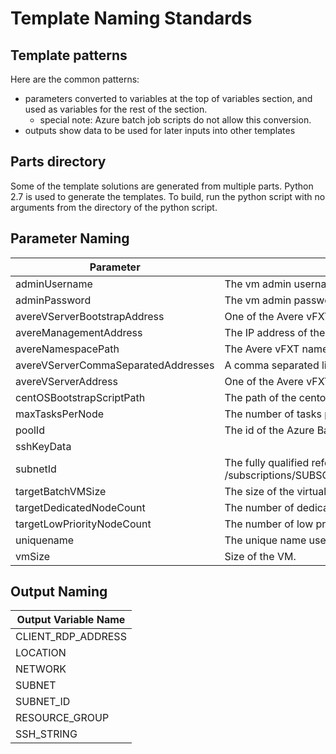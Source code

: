 # Template Naming Standards

## Template patterns

Here are the common patterns:
* parameters converted to variables at the top of variables section, and used as variables for the rest of the section.
    * special note: Azure batch job scripts do not allow this conversion.
* outputs show data to be used for later inputs into other templates

## Parts directory

Some of the template solutions are generated from multiple parts.  Python 2.7 is used to generate the templates.  To build, run the python script with no arguments from the directory of the python script.

## Parameter Naming

| Parameter | Sample Description |
| --- | --- |
| adminUsername | The vm admin username. |
| adminPassword | The vm admin password. |
| avereVServerBootstrapAddress | One of the Avere vFXT vServer NFS IP addresses. |
| avereManagementAddress | The IP address of the Avere vFXT Management UI. |
| avereNamespacePath | The Avere vFXT namespace path. |
| avereVServerCommaSeparatedAddresses | A comma separated list of Avere vFXT vServer IP Addresses. |
| avereVServerAddress | One of the Avere vFXT vServer NFS IP addresses. |
| centOSBootstrapScriptPath | The path of the centos bootstrap script. |
| maxTasksPerNode | The number of tasks per node |
| poolId | The id of the Azure Batch pool, this can be any unique name. |
| sshKeyData | |
| subnetId | The fully qualified reference to the subnet of the Avere vFXT cluster.  Example /subscriptions/SUBSCRIPTION/resourceGroups/RESOURCEGROUP/providers/Microsoft.Network/virtualNetworks/NETWORK_NAME/subnets/SUBNET_NAME. |
| targetBatchVMSize | The size of the virtual machines that run the jobs. |
| targetDedicatedNodeCount | The number of dedicated virtual machines in the Azure Batch pool. |
| targetLowPriorityNodeCount | The number of low priority virtual machines in the Azure Batch pool where the job will run. |
| uniquename | The unique name used for resource names associated with the controller |
| vmSize | Size of the VM. |

## Output Naming

| Output Variable Name |
| --- | 
| CLIENT_RDP_ADDRESS |
| LOCATION |
| NETWORK |
| SUBNET |
| SUBNET_ID |
| RESOURCE_GROUP |
| SSH_STRING |
